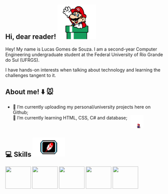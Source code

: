 ## Hi, dear reader! ![olá](mariodown.gif)
Hey! My name is Lucas Gomes de Souza. I am a second-year Computer Engineering undergraduate student at the Federal University of Rio Grande do Sul (UFRGS).

I have hands-on interests when talking about technology and learning the challenges tangent to it.

## About me! :arrow_down: :mouse: 
- 🔭 I’m currently uploading my personal/university projects here on Github;<ul>
<li style="display: flex; align-items: left;"> 🌱 I’m currently learning HTML, CSS, C# and database;<img src="mario.gif" width="40" style="margin-left: 10px;"></li></ul>



## :computer: Skills <img src="https://github.com/lucasgdesouza/lucasgdesouza/raw/main/skills.gif" width="100" height="60">

<img src="https://cdn.jsdelivr.net/gh/devicons/devicon@latest/icons/python/python-original.svg" width="80" height="70"/> <img src="https://cdn.jsdelivr.net/gh/devicons/devicon@latest/icons/c/c-original.svg" width="80" height="70" /> <img src="https://cdn.jsdelivr.net/gh/devicons/devicon@latest/icons/java/java-original-wordmark.svg" width="80" height="70" /> <img src="https://cdn.jsdelivr.net/gh/devicons/devicon@latest/icons/cplusplus/cplusplus-original.svg" width="80" height="70" /> <img src="https://cdn.jsdelivr.net/gh/devicons/devicon@latest/icons/html5/html5-original.svg" width="80" height="70" />
